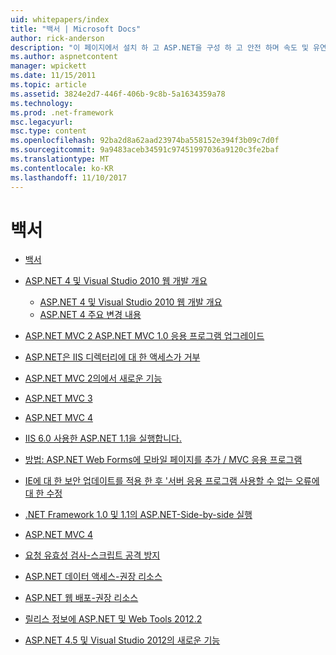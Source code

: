 ```yaml
---
uid: whitepapers/index
title: "백서 | Microsoft Docs"
author: rick-anderson
description: "이 페이지에서 설치 하 고 ASP.NET을 구성 하 고 안전 하며 속도 및 유연한 ASP.NET 응용 프로그램을 작성 하는 데 도움이 되도록 백서를 찾을 수 있습니다."
ms.author: aspnetcontent
manager: wpickett
ms.date: 11/15/2011
ms.topic: article
ms.assetid: 3824e2d7-446f-406b-9c8b-5a1634359a78
ms.technology: 
ms.prod: .net-framework
msc.legacyurl: 
msc.type: content
ms.openlocfilehash: 92ba2d8a62aad23974ba558152e394f3b09c7d0f
ms.sourcegitcommit: 9a9483aceb34591c97451997036a9120c3fe2baf
ms.translationtype: MT
ms.contentlocale: ko-KR
ms.lasthandoff: 11/10/2017
---
```

<a name="whitepapers"></a>백서
====================
- [백서](overview.md)
- [ASP.NET 4 및 Visual Studio 2010 웹 개발 개요](aspnet4/index.md)

    - [ASP.NET 4 및 Visual Studio 2010 웹 개발 개요](aspnet4/overview.md)
    - [ASP.NET 4 주요 변경 내용](aspnet4/breaking-changes.md)
- [ASP.NET MVC 2 ASP.NET MVC 1.0 응용 프로그램 업그레이드](aspnet-mvc2-upgrade-notes.md)
- [ASP.NET은 IIS 디렉터리에 대 한 액세스가 거부](denied-access-to-iis-directories.md)
- [ASP.NET MVC 2의에서 새로운 기능](what-is-new-in-aspnet-mvc.md)
- [ASP.NET MVC 3](mvc3-release-notes.md)
- [ASP.NET MVC 4](mvc4-beta-release-notes.md)
- [IIS 6.0 사용한 ASP.NET 1.1을 실행합니다.](aspnet-and-iis6.md)
- [방법: ASP.NET Web Forms에 모바일 페이지를 추가 / MVC 응용 프로그램](add-mobile-pages-to-your-aspnet-web-forms-mvc-application.md)
- [IE에 대 한 보안 업데이트를 적용 한 후 '서버 응용 프로그램 사용할 수 없는 오류에 대 한 수정](ms03-32-issue.md)
- [.NET Framework 1.0 및 1.1의 ASP.NET-Side-by-side 실행](side-by-side-with-10.md)
- [ASP.NET MVC 4](mvc4-release-notes.md)
- [요청 유효성 검사-스크립트 공격 방지](request-validation.md)
- [ASP.NET 데이터 액세스-권장 리소스](aspnet-data-access-content-map.md)
- [ASP.NET 웹 배포-권장 리소스](aspnet-web-deployment-content-map.md)
- [릴리스 정보에 ASP.NET 및 Web Tools 2012.2](aspnet-and-web-tools-20122-release-notes.md)
- [ASP.NET 4.5 및 Visual Studio 2012의 새로운 기능](whats-new-in-aspnet-45-and-visual-studio-2012.md)
